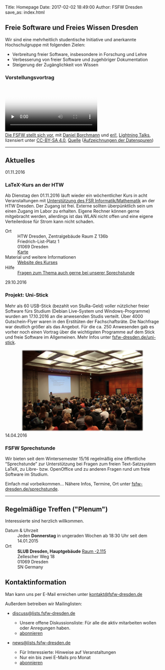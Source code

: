 Title: Homepage
Date: 2017-02-02 18:49:00
Author: FSFW Dresden
save_as: index.html

<section id="vorstellung">
    <h1>Freie Software und Freies Wissen Dresden</h1>
    <p>Wir sind eine mehrheitlich studentische Initiative und anerkannte Hochschulgruppe mit folgenden Zielen:</p>
    <ul>
        <li>Verbreitung freier Software, insbesondere in Forschung und Lehre</li>
        <li>Verbesserung von freier Software und zugehöriger Dokumentation</li>
        <li>Steigerung der Zugänglichkeit von Wissen</li>
    </ul>
    <div about="http://www2.htw-dresden.de/~s72785/Die-FSFW-at-Lightningtalks-Datenspuren2016.webm">
        <h3 id="vorstellungsvortrag-lightningtalk-datenspuren2016">Vorstellungsvortrag</h3>
        <video preload="none" autobuffer controls poster="img/Die-FSFW-at-Lightningtalks-Datenspuren2016.jpg">
        <source src="http://www2.htw-dresden.de/~s72785/Die-FSFW-at-Lightningtalks-Datenspuren2016.webm" type="video/webm" style="max-width:480" />
        <div>Schade – hier käme ein Video, wenn Ihr Browser HTML5 Unterstützung hätte, wie z.B. der <a href="https://www.mozilla.org/">aktuelle von Mozilla</a></div>
        </video>
        <div>
                <a href="https://fsfw-dresden.de/" property="dct:title" rel="cc:attributionURL">Die FSFW stellt sich vor</a>,
                mit <a href="https://wwwtcs.inf.tu-dresden.de/~borch/cv.html" property="cc:attributionName" rel="dct:creator" title="Vortragender" target="_blank">Daniel Borchmann</a>
                und <a property="cc:attributionName" rel="dct:supporter" href="https://wiki.c3d2.de/Benutzer:Eri!" title="Organisation und Moderator der Lightningtalks" target="_blank">eri!</a>,
                <a href="https://datenspuren.de/2016/fahrplan/events/7782.html" target="_blank" title="Beiträge bei den Datenspuren 2016 in den Technischen Sammlungen Dresden">Lightning Talks</a>,
                lizensiert unter <a rel="license" href="http://creativecommons.org/licenses/by-nc-sa/4.0/" target="_blank" title="Creative Commons Attribution ShareAlike License 4.0">CC-BY-SA&nbsp;4.0</a>,
                <a href="https://media.ccc.de/v/DS2016-7782-lightning_talks" title="Aufzeichnungen der Lightning Talks bei CCC-TV">Quelle</a>  (<a href="https://datenspuren.de/2016/mitschnitte.html" target="_blank">Aufzeichnungen der Datenspuren</a>)
        </div>
    </div>
</section>
<hr>
<section id="news">
    <h2>Aktuelles</h2>
    <section id="latex-kurs-ws2016" class="news">
        <span datetime="2016-11-01">01.11.2016</span>
        <h3>LaTeX-Kurs an der HTW</h3>
        <p>Ab Dienstag den 01.11.2016 läuft wieder ein wöchentlicher Kurs in acht Veranstaltungen mit
           <a href="https://www.htw-dresden.de/fakultaet-informatikmathematik/fakultaet/einrichtungen/fachschaftsrat-informatikmathematik/latex.html">Unterstützung des FSR Informatik/Mathematik</a>
           an der HTW Dresden.  Der Zugang ist frei.  Externe sollten überpünktlich sein um einen
           Zugang im Labor zu erhalten.  Eigene Rechner können gerne mitgebracht werden, allerdings
           ist das WLAN nicht offen und eine eigene Verteilerdose für Strom kann nicht schaden.
        </p>
        <dl>
            <dt>Ort</dt>
            <dd>
                HTW&nbsp;Dresden,&nbsp;Zentralgebäude&nbsp;Raum&nbsp;Z&nbsp;136b <br>
                Friedrich-List-Platz&nbsp;1<br>
                01069&nbsp;Dresden<br>
                <a href="https://www.openstreetmap.org/node/2746371632">Karte</a>
            </dd>
            <dt>Material und weitere Informationen</dt>
            <dd>
                <a href="https://lat.inf.tu-dresden.de/~borch/lehre/2016-latex/index.html">Website des Kurses</a>
            </dd>
            <dt>Hilfe</dt>
            <dd><a href="#latex-sprechstunde">Fragen zum Thema auch gerne bei unserer Sprechstunde</a></dd>
        </dl>
    </section>
    <section id="uni-stick" class="news">
        <span datetime="2016-10-29">29.10.2016</span>
        <h3>Projekt: Uni-Stick</h3>
        <p>Mehr als 60 USB-Stick (bezahlt von StuRa-Geld) voller nützlicher freier Software fürs Studium
        (Debian Live-System und Windows-Programme) wurden am 17.10.2016 an die anwesenden Studis verteilt.
        Über 4000 Gutschein-Flyer waren in den Erstitüten der Fachschaftsräte. Die Nachfrage war deutlich
        größer als das Angebot. Für die ca. 250 Anwesenden gab es vorher noch einen Vortrag über die wichtigsten
        Programme auf dem Stick und freie Software im Allgemeinen.
        Mehr Infos unter <a href="//fsfw-dresden.de/uni-stick">fsfw-dresden.de/uni-stick</a>.</p>
        <div align="center">
        <a href="//fsfw-dresden.de/uni-stick"><img src="./img/uni-stick-ausgabe-vortrag.jpg" title="Foto Uni-Stick-Ausgabe-Vortrag" width="400px"></a>
        </div>
    </section>
    <section id="latex-sprechstunde" class="news">
        <span datetime="2016-04-14">14.04.2016</span>
        <h3>FSFW Sprechstunde</h3>
        <p>Wir bieten seit dem Wintersemester 15/16 regelmäßig eine
           öffentliche “Sprechstunde” zur Unterstützung bei
           Fragen zum freien Text-Satzsystem LaTeX, zu Libre- bzw. OpenOffice und zu anderen Fragen rund um freie Software im Studium.</p>
        <p>Einfach mal vorbeikommen… Nähere Infos, Termine, Ort unter <a href="//fsfw-dresden.de/sprechstunde">fsfw-dresden.de/sprechstunde</a>.
    </section>
</section>
<hr>
<section class="vevent" id="plenum">
    <h2 class="category">Regelmäßige Treffen ("Plenum")</h2>
    <p>Interessierte sind herzlich willkommen.</p>
    <dl>
        <dt>Datum &amp; Uhrzeit</dt>
        <dd>
            <span class="rrule" title="freq=weekly;interval=2;byday=th;byhour=18;byminute=30;">Jeden <b>Donnerstag</b> in ungeraden Wochen ab 18:30 Uhr</span>
            <span class="hidden dtstart" title="2015-01-14"> seit dem 14.01.2015</span>
        </dd>
        <dt>Ort</dt>
        <dd>
            <div id="contact" class="vcard">
            <div id="postal-address" class="adr">
                <span class="extended-address"><strong>SLUB Dresden, Hauptgebäude</strong> <a href="http://3d.slub-dresden.de/viewer?project_id=3&amp;language=de&amp;activate_location=3022" target="_blank">Raum -2.115</a></span><br>
                <span class="street-address">Zellescher Weg 18</span><br>
                <span class="postal-code">01069</span>
                <span class="locality">Dresden</span><br>
                <span class="region">SN</span>
                <span class="country-name">Germany</span>
            </div>
            </div>
        </dd>
    </dl>
</section>
<section id="kontakt">
    <h2>Kontaktinformation</h2>
    <p>Man kann uns per E-Mail erreichen unter <a href="mailto:kontakt@fsfw-dresden.de">kontakt@fsfw-dresden.de</a></p>
    <p>Außerdem betreiben wir Mailinglisten:</p>
    <ul>
        <li>
            <p><a href="//lists.fsfw-dresden.de/mailman/listinfo/discuss">discuss@lists.fsfw-dresden.de</a></p>
            <ul>
                <li>Unsere offene Diskussionsliste: Für alle die aktiv mitarbeiten wollen oder Anregungen haben.</li>
                <li><a href="//lists.fsfw-dresden.de/mailman/listinfo/discuss">abonnieren</a></li>
            </ul>
        </li>
        <li>
            <p><a href="//lists.fsfw-dresden.de/mailman/listinfo/news">news@lists.fsfw-dresden.de</a></p>
            <ul>
                <li>Für Interessierte: Hinweise auf Veranstaltungen</li>
                <li>Nur ein bis zwei E-Mails pro Monat</li>
                <li><a href="//lists.fsfw-dresden.de/mailman/listinfo/news">abonnieren</a></li>
            </ul>
        </li>
    </ul>
</section>
